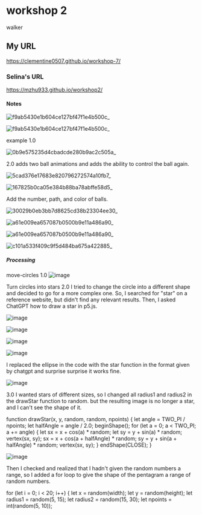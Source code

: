 # workshop 2
walker
## My URL
https://clementine0507.github.io/workshop-7/
### Selina's URL
https://mzhu933.github.io/workshop2/
#### Notes
![f9ab5430e1b604ce127bf47f1e4b500c_](https://github.com/user-attachments/assets/e16398d8-e61e-4a30-9d98-dfda43fd337e)

![f9ab5430e1b604ce127bf47f1e4b500c_](https://github.com/user-attachments/assets/0a72d2a0-a542-4f58-a046-7fdf27186763)

example 1.0

![0b9e575235d4cbadcde280b9ac2c505a_](https://github.com/user-attachments/assets/7361aa0c-e3d3-4e08-b8f9-594e8d8da34e)

2.0 adds two ball animations and adds the ability to control the ball again.

![5cad376e17683e820796272574a10fb7_](https://github.com/user-attachments/assets/9d607708-8eb9-4b3b-b935-9b4394a0938d)

![167825b0ca05e384b88ba78abffe58d5_](https://github.com/user-attachments/assets/2b076cf7-9c12-49a3-ace3-8da879fc5840)

Add the number, path, and color of balls.

![30029b0eb3bb7d8625cd38b23304ee30_](https://github.com/user-attachments/assets/71871e39-9500-452f-ab0f-0cb70759000c)

![a61e009ea657087b0500b9e11a486a90_](https://github.com/user-attachments/assets/cd1d5c7f-a422-4257-bba4-8afed1f6dcdc)

![a61e009ea657087b0500b9e11a486a90_](https://github.com/user-attachments/assets/2517f085-2d6a-495d-93fe-09d60c67607f)

![c101a533f409c9f5d484ba675a422885_](https://github.com/user-attachments/assets/6035b5d1-3b3a-4bdc-a72f-523983d66643)

##### Processing
move-circles 1.0
![image](https://github.com/user-attachments/assets/36ab682a-b85c-4709-9cf8-2cf2938b79ac)

Turn circles into stars 2.0
I tried to change the circle into a different shape and decided to go for a more complex one. So, I searched for "star" on a reference website, but didn't find any relevant results. Then, I asked ChatGPT how to draw a star in p5.js.

![image](https://github.com/user-attachments/assets/2b93d5b5-e78c-4527-81c8-92e6caab893d)

![image](https://github.com/user-attachments/assets/f43bbe9f-f4b8-4898-b400-60ab119cf5ea)

![image](https://github.com/user-attachments/assets/c0d2cdd5-423a-4d84-84cc-8d1319929a53)

![image](https://github.com/user-attachments/assets/4a9aab62-6359-475a-ba5f-03ef34dd3d6d)

I replaced the ellipse in the code with the star function in the format given by chatgpt and surprise surprise it works fine.

![image](https://github.com/user-attachments/assets/e0a698ac-8a1c-41bc-a557-18f87e02d868)

3.0 I wanted stars of different sizes, so I changed all radius1 and radius2 in the drawStar function to random. but the resulting image is no longer a star, and I can't see the shape of it.

function drawStar(x, y, random, random, npoints) {
  let angle = TWO_PI / npoints;
  let halfAngle = angle / 2.0;
  beginShape();
  for (let a = 0; a < TWO_PI; a += angle) {
    let sx = x + cos(a) * random;
    let sy = y + sin(a) * random;
    vertex(sx, sy);
    sx = x + cos(a + halfAngle) * random;
    sy = y + sin(a + halfAngle) * random;
    vertex(sx, sy);
  }
  endShape(CLOSE);
}

![image](https://github.com/user-attachments/assets/a7254b5e-ede4-4299-82b7-68fc166b8c37)

Then I checked and realized that I hadn't given the random numbers a range, so I added a for loop to give the shape of the pentagram a range of random numbers.

for (let i = 0; i < 20; i++) {
    let x = random(width); 
    let y = random(height); 
    let radius1 = random(5, 15); 
    let radius2 = random(15, 30); 
    let npoints = int(random(5, 10)); 
